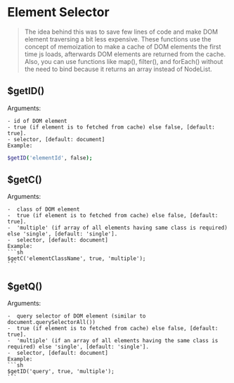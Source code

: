 # Element Selector

> The idea behind this was to save few lines of code and make DOM element traversing a bit less expensive. 
> These functions use the concept of memoization to make a cache of DOM elements the first time js loads, 
> afterwards DOM elements are returned from the cache. Also, you can use functions like map(), filter(), and forEach()
> without the need to bind because it returns an array instead of NodeList.


## $getID()

  Arguments:
  
    - id of DOM element
    - true (if element is to fetched from cache) else false, [default: true].
    - selector, [default: document]
    Example:
   
```sh
$getID('elementId', false);
```
    
## $getC()

  Arguments:
  
    -  class of DOM element
    -  true (if element is to fetched from cache) else false, [default: true].
    -  'multiple' (if array of all elements having same class is required) else 'single', [default: 'single'].
    -  selector, [default: document]
    Example:
    ```sh
    $getC('elementClassName', true, 'multiple');
    ```
    
## $getQ() 

  Arguments:
  
    -  query selector of DOM element (similar to document.querySelectorAll())
    -  true (if element is to fetched from cache) else false, [default: true].
    -  'multiple' (if an array of all elements having the same class is required) else 'single', [default: 'single'].
    -  selector, [default: document]
    Example:
    ```sh
    $getID('query', true, 'multiple');
    ```
    
